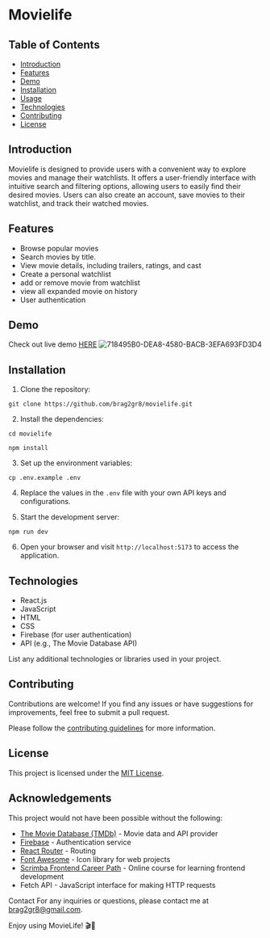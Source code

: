 # Movielife

## Table of Contents

- [Introduction](#introduction)
- [Features](#features)
- [Demo](#demo)
- [Installation](#installation)
- [Usage](#usage)
- [Technologies](#technologies)
- [Contributing](#contributing)
- [License](#license)

## Introduction

Movielife is designed to provide users with a convenient way to explore movies and manage their watchlists. It offers a user-friendly interface with intuitive search and filtering options, allowing users to easily find their desired movies. Users can also create an account, save movies to their watchlist, and track their watched movies.

## Features

- Browse popular movies
- Search movies by title.
- View movie details, including trailers, ratings, and cast
- Create a personal watchlist
- add or remove movie from watchlist
- view all expanded movie on history
- User authentication

## Demo

Check out live demo [HERE](https://movielife.netlify.app)
![718495B0-DEA8-4580-BACB-3EFA693FD3D4](https://github.com/Brag2gr8/MovieLife/assets/58727101/5ad3def7-47d7-4d78-bbf8-08b844194593)


## Installation

1. Clone the repository:

```
git clone https://github.com/brag2gr8/movielife.git
```


2. Install the dependencies:

```
cd movielife
```

```
npm install
```

3. Set up the environment variables:

```
cp .env.example .env
```

4. Replace the values in the `.env` file with your own API keys and configurations.

5. Start the development server:

```
npm run dev
```


6. Open your browser and visit `http://localhost:5173` to access the application.

## Technologies

- React.js
- JavaScript
- HTML
- CSS
- Firebase (for user authentication)
- API (e.g., The Movie Database API)

List any additional technologies or libraries used in your project.

## Contributing

Contributions are welcome! If you find any issues or have suggestions for improvements, feel free to submit a pull request.

Please follow the [contributing guidelines](CONTRIBUTING.md) for more information.

## License

This project is licensed under the [MIT License](LICENSE).

## Acknowledgements

This project would not have been possible without the following:

- [The Movie Database (TMDb)](https://www.themoviedb.org/) - Movie data and API provider
- [Firebase](https://firebase.google.com/) - Authentication service
- [React Router](https://reactrouter.com/) - Routing
- [Font Awesome](https://fontawesome.com/) - Icon library for web projects
- [Scrimba Frontend Career Path](https://scrimba.com/learn/frontend) - Online course for learning frontend development
- Fetch API - JavaScript interface for making HTTP requests

Contact
For any inquiries or questions, please contact me at brag2gr8@gmail.com.

Enjoy using MovieLife! 🎬🍿

